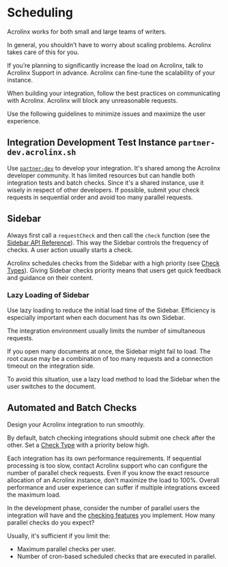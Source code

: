 # Scheduling

Acrolinx works for both small and large teams of writers.

In general, you shouldn't have to worry about scaling problems. Acrolinx takes care of this for you.

If you’re planning to significantly increase the load on Acrolinx, talk to Acrolinx Support in advance.
Acrolinx can fine-tune the scalability of your instance.

When building your integration, follow the best practices on communicating with Acrolinx.
Acrolinx will block any unreasonable requests.

Use the following guidelines to minimize issues and maximize the user experience.

## Integration Development Test Instance `partner-dev.acrolinx.sh`

Use [`partner-dev`](https://partner-dev.acrolinx.sh/) to develop your integration.
It's shared among the Acrolinx developer community.
It has limited resources but can handle both integration tests and batch checks.
Since it's a shared instance, use it wisely in respect of other developers.
If possible, submit your check requests in sequential order and avoid too many parallel requests.

## Sidebar

Always first call a `requestCheck` and then call the `check` function (see the [Sidebar API Reference](https://acrolinx.github.io/sidebar-interface/)).
This way the Sidebar controls the frequency of checks.
A user action usually starts a check.

Acrolinx schedules checks from the Sidebar with a high priority (see [Check Types](check-types.md)).
Giving Sidebar checks priority means that users get quick feedback and guidance on their content.

### Lazy Loading of Sidebar

Use lazy loading to reduce the initial load time of the Sidebar.
Efficiency is especially important when each document has its own Sidebar.

The integration environment usually limits the number of simultaneous requests.

If you open many documents at once, the Sidebar might fail to load.
The root cause may be a combination of too many requests and a connection timeout on the integration side.

To avoid this situation, use a lazy load method to load the Sidebar when the user switches to the document.

## Automated and Batch Checks

Design your Acrolinx integration to run smoothly.

By default, batch checking integrations should submit one check after the other.
Set a [Check Type](check-types.md) with a priority below high.

Each integration has its own performance requirements.
If sequential processing is too slow, contact Acrolinx support who can configure the number of parallel check requests.
Even if you know the exact resource allocation of an Acrolinx instance, don't maximize the load to 100%.
Overall performance and user experience can suffer if multiple integrations exceed the maximum load.

In the development phase, consider the number of parallel users the integration will have
and the [checking features](checking-features.md) you implement. How many parallel checks do you expect?

Usually, it's sufficient if you limit the:

* Maximum parallel checks per user.
* Number of cron-based scheduled checks that are executed in parallel.
